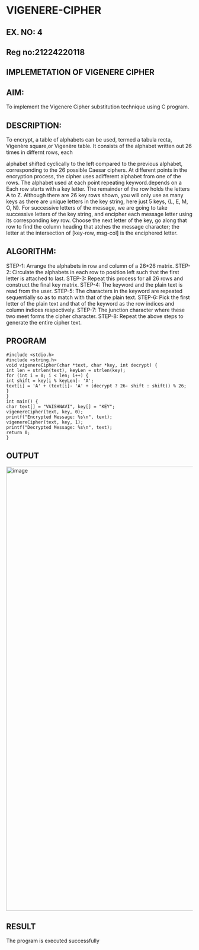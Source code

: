 # VIGENERE-CIPHER
## EX. NO: 4
## Reg no:21224220118 

## IMPLEMETATION OF VIGENERE CIPHER
 

## AIM:

To implement the Vigenere Cipher substitution technique using C program.

## DESCRIPTION:

To encrypt, a table of alphabets can be used, termed a tabula recta, Vigenère square,or Vigenère table. It consists of the alphabet written out 26 times in differnt rows, each
 
alphabet shifted cyclically to the left compared to the previous alphabet, corresponding to the 26 possible Caesar ciphers. At different points in the encryption process, the cipher uses adifferent alphabet from one of the rows. The alphabet used at each point repeating keyword.depends on a Each row starts with a key letter. The remainder of the row holds the letters A to Z. Although there are 26 key rows shown, you will only use as many keys as there are unique letters in the key string, here just 5 keys, {L, E, M, O, N}. For successive letters of the message, we are going to take successive letters of the key string, and encipher each message letter using its corresponding key row. Choose the next letter of the key, go along that row to find the column heading that	atches the message character; the letter at the intersection of
[key-row, msg-col] is the enciphered letter.


## ALGORITHM:

STEP-1: Arrange the alphabets in row and column of a 26*26 matrix.
STEP-2: Circulate the alphabets in each row to position left such that the first letter is attached to last.
STEP-3: Repeat this process for all 26 rows and construct the final key matrix.
STEP-4: The keyword and the plain text is read from the user.
STEP-5: The characters in the keyword are repeated sequentially so as to match with that of the plain text.
STEP-6: Pick the first letter of the plain text and that of the keyword as the row indices and column indices respectively.
STEP-7: The junction character where these two meet forms the cipher character.
STEP-8: Repeat the above steps to generate the entire cipher text.


## PROGRAM
```
#include <stdio.h>
#include <string.h>
void vigenereCipher(char *text, char *key, int decrypt) {
int len = strlen(text), keyLen = strlen(key);
for (int i = 0; i < len; i++) {
int shift = key[i % keyLen]- 'A';
text[i] = 'A' + (text[i]- 'A' + (decrypt ? 26- shift : shift)) % 26;
}
}
int main() {
char text[] = "VAISHNAVI", key[] = "KEY";
vigenereCipher(text, key, 0);
printf("Encrypted Message: %s\n", text);
vigenereCipher(text, key, 1);
printf("Decrypted Message: %s\n", text);
return 0;
}
```
## OUTPUT
<img width="1920" height="1200" alt="image" src="https://github.com/user-attachments/assets/23c66a30-731f-47d7-8248-21918532a76b" />

## RESULT
The program is executed successfully
